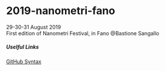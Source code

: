 # 2019-nanometri-fano
29-30-31 August 2019  
First edition of Nanometri Festival, in Fano @Bastione Sangallo

##### Uselful Links
[GitHub Syntax](https://help.github.com/en/articles/basic-writing-and-formatting-syntax)
